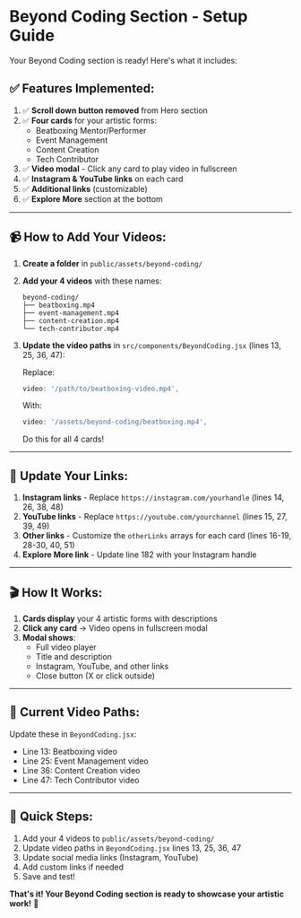# Beyond Coding Section - Setup Guide

Your Beyond Coding section is ready! Here's what it includes:

## ✅ Features Implemented:

1. ✅ **Scroll down button removed** from Hero section
2. ✅ **Four cards** for your artistic forms:
   - Beatboxing Mentor/Performer
   - Event Management
   - Content Creation
   - Tech Contributor
3. ✅ **Video modal** - Click any card to play video in fullscreen
4. ✅ **Instagram & YouTube links** on each card
5. ✅ **Additional links** (customizable)
6. ✅ **Explore More** section at the bottom

---

## 📹 How to Add Your Videos:

1. **Create a folder** in `public/assets/beyond-coding/`

2. **Add your 4 videos** with these names:
   ```
   beyond-coding/
   ├── beatboxing.mp4
   ├── event-management.mp4
   ├── content-creation.mp4
   └── tech-contributor.mp4
   ```

3. **Update the video paths** in `src/components/BeyondCoding.jsx` (lines 13, 25, 36, 47):

   Replace:
   ```javascript
   video: '/path/to/beatboxing-video.mp4',
   ```

   With:
   ```javascript
   video: '/assets/beyond-coding/beatboxing.mp4',
   ```

   Do this for all 4 cards!

---

## 🔗 Update Your Links:

1. **Instagram links** - Replace `https://instagram.com/yourhandle` (lines 14, 26, 38, 48)
2. **YouTube links** - Replace `https://youtube.com/yourchannel` (lines 15, 27, 39, 49)
3. **Other links** - Customize the `otherLinks` arrays for each card (lines 16-19, 28-30, 40, 51)
4. **Explore More link** - Update line 182 with your Instagram handle

---

## 🎬 How It Works:

1. **Cards display** your 4 artistic forms with descriptions
2. **Click any card** → Video opens in fullscreen modal
3. **Modal shows**:
   - Full video player
   - Title and description
   - Instagram, YouTube, and other links
   - Close button (X or click outside)

---

## 🎨 Current Video Paths:

Update these in `BeyondCoding.jsx`:
- Line 13: Beatboxing video
- Line 25: Event Management video  
- Line 36: Content Creation video
- Line 47: Tech Contributor video

---

## 🚀 Quick Steps:

1. Add your 4 videos to `public/assets/beyond-coding/`
2. Update video paths in `BeyondCoding.jsx` lines 13, 25, 36, 47
3. Update social media links (Instagram, YouTube)
4. Add custom links if needed
5. Save and test!

**That's it! Your Beyond Coding section is ready to showcase your artistic work!** 🎉

